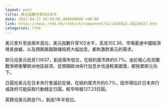 ```yaml
---
layout: post
title: 美元指數升穿102水平
date: 2022-04-27 05:59:05.000000000 +08:00
link: https://news.rthk.hk/rthk/ch/component/k2/1645822-20220427.htm
categories: rthk
---
```


美元曾升至逾兩年高位，美元指數升穿102水平，高見102.36，市場憂慮中國經濟增長放緩，以及預期美國聯儲局將大幅加息，都刺激對美元的需求。

歐元兌美元低見1.0637，創逾兩年低位，在紐約尾市跌約0.7%。由於擔心烏克蘭戰爭將衝擊歐洲地區經濟，並預期歐洲央行加息步伐遠較美國慢，都拖累歐元向下。

日圓兌美元在日本央行會議前反彈，在紐約尾市升約0.7%，因市場估計日本央行或政府可能採取行動穩定日圓。較早時報127.23日圓。

英鎊兌美元跌逾1%，創逾1年半低位。
